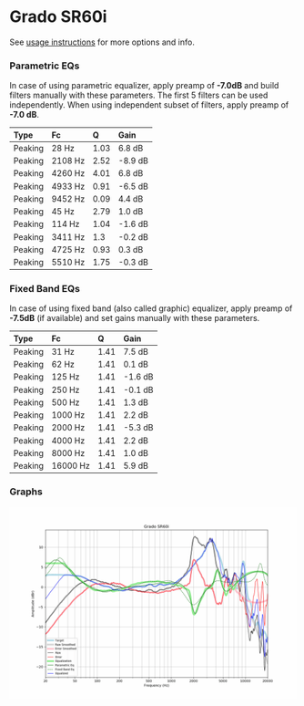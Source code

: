 # Grado SR60i
See [usage instructions](https://github.com/jaakkopasanen/AutoEq#usage) for more options and info.

### Parametric EQs
In case of using parametric equalizer, apply preamp of **-7.0dB** and build filters manually
with these parameters. The first 5 filters can be used independently.
When using independent subset of filters, apply preamp of **-7.0 dB**.

| Type    | Fc      |    Q | Gain    |
|:--------|:--------|:-----|:--------|
| Peaking | 28 Hz   | 1.03 | 6.8 dB  |
| Peaking | 2108 Hz | 2.52 | -8.9 dB |
| Peaking | 4260 Hz | 4.01 | 6.8 dB  |
| Peaking | 4933 Hz | 0.91 | -6.5 dB |
| Peaking | 9452 Hz | 0.09 | 4.4 dB  |
| Peaking | 45 Hz   | 2.79 | 1.0 dB  |
| Peaking | 114 Hz  | 1.04 | -1.6 dB |
| Peaking | 3411 Hz | 1.3  | -0.2 dB |
| Peaking | 4725 Hz | 0.93 | 0.3 dB  |
| Peaking | 5510 Hz | 1.75 | -0.3 dB |

### Fixed Band EQs
In case of using fixed band (also called graphic) equalizer, apply preamp of **-7.5dB**
(if available) and set gains manually with these parameters.

| Type    | Fc       |    Q | Gain    |
|:--------|:---------|:-----|:--------|
| Peaking | 31 Hz    | 1.41 | 7.5 dB  |
| Peaking | 62 Hz    | 1.41 | 0.1 dB  |
| Peaking | 125 Hz   | 1.41 | -1.6 dB |
| Peaking | 250 Hz   | 1.41 | -0.1 dB |
| Peaking | 500 Hz   | 1.41 | 1.3 dB  |
| Peaking | 1000 Hz  | 1.41 | 2.2 dB  |
| Peaking | 2000 Hz  | 1.41 | -5.3 dB |
| Peaking | 4000 Hz  | 1.41 | 2.2 dB  |
| Peaking | 8000 Hz  | 1.41 | 1.0 dB  |
| Peaking | 16000 Hz | 1.41 | 5.9 dB  |

### Graphs
![](./Grado%20SR60i.png)
